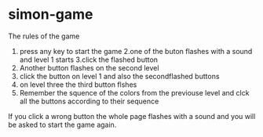 # simon-game
The rules of the game
1. press any key to start the game
2.one of the buton flashes with a sound and level 1 starts 
3.click the flashed button 
4. Another button flashes on the second level
5. click the button on level 1 and also the secondflashed buttons
6. on level three the third  button flshes
7. Remember the squence of the colors from the previouse level and clck all the buttons according to their sequence

If you click a wrong button the whole page flashes with a sound and you will be asked to start the game again.
